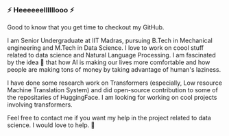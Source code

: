 ### ⚡ Heeeeeellllllooo ⚡

Good to know that you get time to checkout my GitHub. 

I am Senior Undergraduate at IIT Madras, pursuing B.Tech in Mechanical engineering and M.Tech in Data Science. I love to work on coool stuff related to data science and Natural Language Processing. I am fascinated by the idea 🤔 that how AI is making our lives more comfortable and how people are making tons of money by taking advantage of human's laziness.

I have done some research work on Transformers (especially, Low resource Machine Translation System) and did open-source contribution to some of the repositaries of HuggingFace. I am looking for working on cool projects involving transformers.

Feel free to contact me if you want my help in the project related to data science. I would love to help. 👯

<!--
**VasudevGupta7/vasudevgupta7** is a ✨ _special_ ✨ repository because its `README.md` (this file) appears on your GitHub profile.

Here are some ideas to get you started:

- 🔭 I’m currently working on ...
- 🌱 I’m currently learning ...
- 👯 I’m looking to collaborate on ...
- 🤔 I’m looking for help with ...
- 💬 Ask me about ...
- 📫 How to reach me: ...
- 😄 Pronouns: ...
- ⚡ Fun fact: ...
-->
